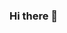 ### Hi there 👋

<!--
**Lidyh-Pinheiro/Lidyh-Pinheiro** is a ✨ _special_ ✨ repository because its `README.md` (this file) appears on your GitHub profile.

Here are some ideas to get you started:

- 🔭 Hoje Trabalho com Front-end
- 🌱 Estudando JavaScript
- 👯 I’m looking to collaborate on developer Front-end
- 🤔 I’m looking for help with ...
- 💬 Ask me about ...
- 📫 Contate-me no email: lidierynascimento.ln@gmail.com
- 😄 Pronouns: ela/dela
- ⚡ Fun fact: ...
- 🐶🐱🐘 Animals Lover
- ☘️🌱 Midle Enviroment
-->
